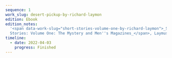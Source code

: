 ```yaml
---
sequence: 1
work_slug: desert-pickup-by-richard-laymon
edition: Ebook
edition_notes:
  '<span data-work-slug="short-stories-volume-one-by-richard-laymon">_Short
  Stories: Volume One: The Mystery and Men''s Magazines_</span>, Laymusings, 2014'
timeline:
  - date: 2022-04-03
    progress: Finished
---
```

